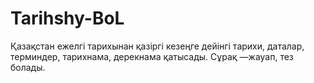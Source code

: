 # Tarihshy-BoL
Қазақстан ежелгі тарихынан қазіргі кезеңге дейінгі тарихи, даталар, терминдер, тарихнама, дерекнама қатысады. Сұрақ —жауап, тез болады.  
